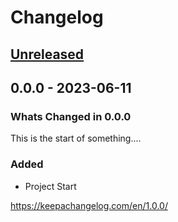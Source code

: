 # Changelog
<!-- markdownlint-disable MD024 -->
<!-- changelog-start -->

## [Unreleased](https://github.com/DonalChilde/bash-task/0.0.0...refs/heads/dev)
<!-- Dont forget to:
    - Update the Unreleased compare version to latest release tag
    - Update compare/_previous_version_tag_
    - Delete <a></a> tag -->
<!-- Copy paste release notes below here -->
<!-- scriv-insert-here -->

## 0.0.0 - 2023-06-11

### Whats Changed in 0.0.0

This is the start of something....

### Added

- Project Start

<https://keepachangelog.com/en/1.0.0/>

<!-- changelog-end -->
